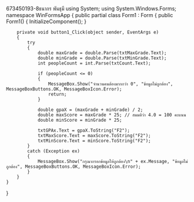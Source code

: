 673450193-8ธนากร พันธุมี
using System;
using System.Windows.Forms;
namespace WinFormsApp
{
    public partial class Form1 : Form
    {
        public Form1()
        {
            InitializeComponent();
        }

        private void button1_Click(object sender, EventArgs e)
        {
            try
            {
                double maxGrade = double.Parse(txtMaxGrade.Text);
                double minGrade = double.Parse(txtMinGrade.Text);
                int peopleCount = int.Parse(txtCount.Text);

                if (peopleCount <= 0)
                {
                    MessageBox.Show("จำนวนคนต้องมากกว่า 0", "ข้อมูลไม่ถูกต้อง", MessageBoxButtons.OK, MessageBoxIcon.Error);
                    return;
                }

                double gpaX = (maxGrade + minGrade) / 2;
                double maxScore = maxGrade * 25; // สมมติว่า 4.0 = 100 คะแนน
                double minScore = minGrade * 25;

                txtGPAx.Text = gpaX.ToString("F2");
                txtMaxScore.Text = maxScore.ToString("F2");
                txtMinScore.Text = minScore.ToString("F2");
            }
            catch (Exception ex)
            {
                MessageBox.Show("กรุณากรอกข้อมูลให้ถูกต้อง\n" + ex.Message, "ข้อมูลไม่ถูกต้อง", MessageBoxButtons.OK, MessageBoxIcon.Error);
            }
        }
    }
}
